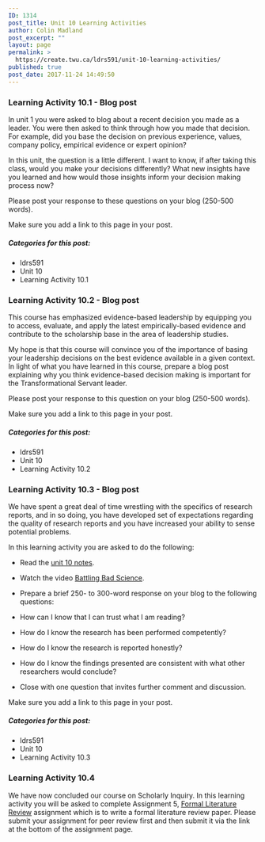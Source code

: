 ```yaml
---
ID: 1314
post_title: Unit 10 Learning Activities
author: Colin Madland
post_excerpt: ""
layout: page
permalink: >
  https://create.twu.ca/ldrs591/unit-10-learning-activities/
published: true
post_date: 2017-11-24 14:49:50
---
```

### Learning Activity 10.1 - Blog post

In unit 1 you were asked to blog about a recent decision you made as a leader. You were then asked to think through how you made that decision. For example, did you base the decision on previous experience, values, company policy, empirical evidence or expert opinion?

In this unit, the question is a little different. I want to know, if after taking this class, would you make your decisions differently? What new insights have you learned and how would those insights inform your decision making process now?

Please post your response to these questions on your blog (250-500 words).

Make sure you add a link to this page in your post.

##### Categories for this post:

* ldrs591
* Unit 10
* Learning Activity 10.1

### Learning Activity 10.2 - Blog post

This course has emphasized evidence-based leadership by equipping you to access, evaluate, and apply the latest empirically-based evidence and contribute to the scholarship base in the area of leadership studies.

My hope is that this course will convince you of the importance of basing your leadership decisions on the best evidence available in a given context. In light of what you have learned in this course, prepare a blog post explaining why you think evidence-based decision making is important for the Transformational Servant leader.

Please post your response to this question on your blog (250-500 words).

Make sure you add a link to this page in your post.

##### Categories for this post:

* ldrs591
* Unit 10
* Learning Activity 10.2

### Learning Activity 10.3 - Blog post

We have spent a great deal of time wrestling with the specifics of research reports, and in so doing, you have developed set of expectations regarding the quality of research reports and you have increased your ability to sense potential problems.

In this learning activity you are asked to do the following:

* Read the <a href="https://create.twu.ca/ldrs591/unit-10-notes/">unit 10 notes</a>.
* Watch the video [Battling Bad Science](https://www.ted.com/talks/ben_goldacre_battling_bad_science).
* Prepare a brief 250- to 300-word response on your blog to the following questions:

* How can I know that I can trust what I am reading?
* How do I know the research has been performed competently?
* How do I know the research is reported honestly?
* How do I know the findings presented are consistent with what other researchers would conclude?
* Close with one question that invites further comment and discussion.

Make sure you add a link to this page in your post.

##### Categories for this post:

* ldrs591
* Unit 10
* Learning Activity 10.3

### Learning Activity 10.4

We have now concluded our course on Scholarly Inquiry. In this learning activity you will be asked to complete Assignment 5, <a href="https://create.twu.ca/ldrs591/formal-literature-review/">Formal Literature Review</a> assignment which is to write a formal literature review paper. Please submit your assignment for peer review first and then submit it via the link at the bottom of the assignment page.